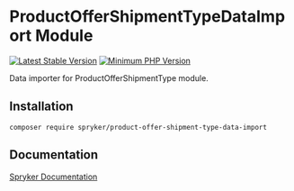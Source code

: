 # ProductOfferShipmentTypeDataImport Module
[![Latest Stable Version](https://poser.pugx.org/spryker/product-offer-shipment-type-data-import/v/stable.svg)](https://packagist.org/packages/spryker/product-offer-shipment-type-data-import)
[![Minimum PHP Version](https://img.shields.io/badge/php-%3E%3D%208.2-8892BF.svg)](https://php.net/)

Data importer for ProductOfferShipmentType module.

## Installation

```
composer require spryker/product-offer-shipment-type-data-import
```

## Documentation

[Spryker Documentation](https://docs.spryker.com)
